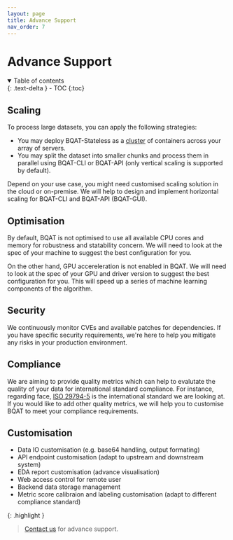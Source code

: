 ```yaml
---
layout: page
title: Advance Support
nav_order: 7
---
```


# Advance Support

<details open markdown="block">
  <summary>
    Table of contents
  </summary>
  {: .text-delta }
- TOC
{:toc}
</details>

## Scaling
<a name="scaling">

To process large datasets, you can apply the following strategies:

+ You may deploy BQAT-Stateless as a [cluster](https://biometix.github.io/playbook/stateless.html#scalability) of containers across your array of servers.
+ You may split the dataset into smaller chunks and process them in parallel using BQAT-CLI or BQAT-API (only vertical scaling is supported by default).

Depend on your use case, you might need customised scaling solution in the cloud or on-premise. We will help to design and implement horizontal scaling for BQAT-CLI and BQAT-API (BQAT-GUI).

## Optimisation
<a name="optimisation">

By default, BQAT is not optimised to use all available CPU cores and memory for robustness and statability concern. We will need to look at the spec of your machine to suggest the best configuration for you.

On the other hand, GPU accereleration is not enabled in BQAT. We will need to look at the spec of your GPU and driver version to suggest the best configuration for you. This will speed up a series of machine learning components of the algorithm.

## Security
<a name="security">

We continuously monitor CVEs and available patches for dependencies. If you have specific security requirements, we're here to help you mitigate any risks in your production environment.

## Compliance
<a name="compliance">

We are aiming to provide quality metrics which can help to evalutate the quality of your data for international standard compliance. For instance, regarding face, [ISO 29794-5](https://www.iso.org/standard/81005.html) is the international standard we are looking at. If you would like to add other quality metrics, we will help you to customise BQAT to meet your compliance requirements.

## Customisation
<a name="customisation">

+ Data IO customisation (e.g. base64 handling, output formating)
+ API endpoint customisation (adapt to upstream and downstream system)
+ EDA report customisation (advance visualisation)
+ Web access control for remote user
+ Backend data storage management
+ Metric score calibraion and labeling customisation (adapt to different compliance standard)

{: .highlight }
> [Contact us](https://biometix.github.io/about/#about-us) for advance support.